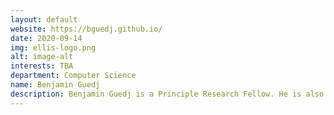 ```yaml
---
layout: default
website: https://bguedj.github.io/
date: 2020-09-14
img: ellis-logo.png
alt: image-alt
interests: TBA
department: Computer Science
name: Benjamin Guedj
description: Benjamin Guedj is a Principle Research Fellow. He is also a tenured scientist with Inria (France), and holds a visiting position at ATI. He is a co-leader (with Peter Grünwald, ELLIS member) of the joint team between CWI and Inria. He is a scientific leader of the Inria@London hub. His research interests include statistical learning theory and algorithms focused on PAC-Bayes theory, concentration inequalities and generalisation bounds, computational statistics and deep learning. He holds two ANR grants (French agency for research) and an H2020 grant in 2018. He is regularly on the program committees of NeurIPS, COLT, ICML, ICLR, AISTATS. He organised (with Francis Bach, ELLIS member, and Pascal Germain) a NeurIPS 2017 workshop, and a tutorial (with John Shawe-Taylor, ELLIS Fellow) at ICML 2019. Local chair for COLT 2022 (in London). He is a member of the board of ECAS, board of the French Statistical Society, and of Inria’s Evaluation Committee. He is currently supervising 5 PhD students and 2 postdocs. Collaborations with Inria, CWI (the Netherlands), Amazon Cambridge, UCLA, among others. 
---
```

